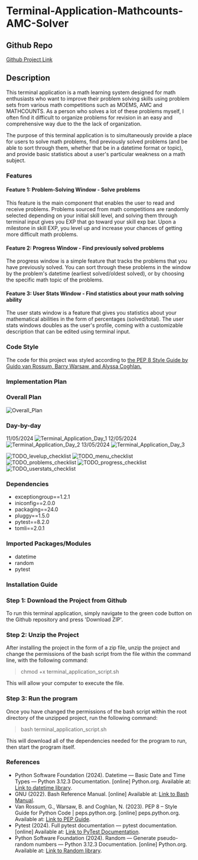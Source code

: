 # Terminal-Application-Mathcounts-AMC-Solver

## Github Repo

[Github Project Link](https://github.com/aztrocord/Terminal-Application-Mathcounts-AMC-Solver)

## Description

This terminal application is a math learning system designed for math enthusiasts who want to improve their problem solving skills using problem sets from various math competitions such as MOEMS, AMC and MATHCOUNTS. As a person who solves a lot of these problems myself, I often find it difficult to organize problems for revision in an easy and comprehensive way due to the the lack of organization.

The purpose of this terminal application is to simultaneously provide a place for users to solve math problems, find previously solved problems (and be able to sort through them, whether that be in a datetime format or topic), and provide basic statistics about a user's particular weakness on a math subject.

### Features

#### Feature 1: Problem-Solving Window - Solve problems

This feature is the main component that enables the user to read and receive problems. Problems sourced from math competitions are randomly selected depending on your initial skill level, and solving them through terminal input gives you EXP that go toward your skill exp bar. Upon a milestone in skill EXP, you level up and increase your chances of getting more difficult math problems.

#### Feature 2: Progress Window - Find previously solved problems

The progress window is a simple feature that tracks the problems that you have previously solved. You can sort through these problems in the window by the problem's datetime (earliest solved/oldest solved), or by choosing the specific math topic of the problems.

#### Feature 3: User Stats Window - Find statistics about your math solving ability

The user stats window is a feature that gives you statistics about your mathematical abilities in the form of percentages (solved/total). The user stats windows doubles as the user's profile, coming with a customizable description that can be edited using terminal input.

### Code Style

The code for this project was styled according to [the PEP 8 Style Guide by Guido van Rossum, Barry Warsaw, and Alyssa Coghlan.](https://peps.python.org/pep-0008/)

### Implementation Plan

### Overall Plan

![Overall_Plan](./docs/Overall_Plan.PNG)

### Day-by-day

11/05/2024
![Terminal_Application_Day_1](./docs/Terminal_Application_Day_by_Day_1.PNG)
12/05/2024
![Terminal_Application_Day_2](./docs/Terminal_Application_Day_by_Day_2.PNG)
13/05/2024
![Terminal_Application_Day_3](./docs/Terminal_Application_Day_by_Day_3.PNG)

![TODO_levelup_checklist](./docs/todo_levelup.PNG)
![TODO_menu_checklist](./docs/todo_menu.PNG)
![TODO_problems_checklist](./docs/todo_problems.PNG)
![TODO_progress_checklist](./docs/todo_progress.PNG)
![TODO_userstats_checklist](./docs/todo_userstats.PNG)


### Dependencies  

* exceptiongroup==1.2.1
* iniconfig==2.0.0
* packaging==24.0
* pluggy==1.5.0
* pytest==8.2.0
* tomli==2.0.1

### Imported Packages/Modules

* datetime
* random
* pytest

### Installation Guide

### Step 1: Download the Project from Github

To run this terminal application, simply navigate to the green code button on the Github repository and press 'Download ZIP'.

### Step 2: Unzip the Project

After installing the project in the form of a zip file, unzip the project and change the permissions of the bash script from the file within the command line, with the following command:

> chmod +x terminal_application_script.sh

This will allow your computer to execute the file.

### Step 3: Run the program

Once you have changed the permissions of the bash script within the root directory of the unzipped project, run the following command:

> bash terminal_application_script.sh

This will download all of the dependencies needed for the program to run, then start the program itself.

### References

* Python Software Foundation (2024). Datetime — Basic Date and Time Types — Python 3.12.3 Documentation. [online] Python.org. Available at: [Link to datetime library](https://docs.python.org/3/library/datetime.html).
* GNU (2022). Bash Reference Manual. [online] Available at: [Link to Bash Manual](https://www.gnu.org/software/bash/manual/bash.html).
* Van Rossum, G., Warsaw, B. and Coghlan, N. (2023). PEP 8 – Style Guide for Python Code | peps.python.org. [online] peps.python.org. Available at: [Link to PEP Guide](https://peps.python.org/pep-0008/).
* Pytest (2024). Full pytest documentation — pytest documentation. [online] Available at: [Link to PyTest Documentation](https://docs.pytest.org/en/8.2.x/contents.html).
* Python Software Foundation (2024). Random — Generate pseudo-random numbers — Python 3.12.3 Documentation. [online] Python.org. Available at: [Link to Random library](https://docs.python.org/3/library/random.html).
